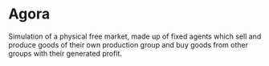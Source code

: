 # Agora
Simulation of a physical free market, made up of fixed agents which sell and produce goods of their own production group and buy goods from other groups with their generated profit.
